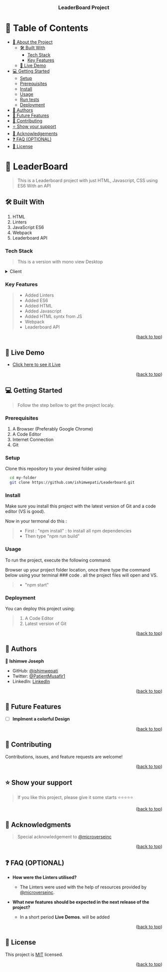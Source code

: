 <a name="readme-top"></a>

<div align="center">

<!-- MAIN HEADING -->

  <h3><b>LeaderBoard Project</b></h3>

</div>

<!-- TABLE OF CONTENTS -->
# 📗 Table of Contents

- [📖 About the Project](#about-project)
  - [🛠 Built With](#built-with)
    - [Tech Stack](#tech-stack)
    - [Key Features](#key-features)
  - [🚀 Live Demo](#live-demo)
- [💻 Getting Started](#getting-started)
  - [Setup](#setup)
  - [Prerequisites](#prerequisites)
  - [Install](#install)
  - [Usage](#usage)
  - [Run tests](#run-tests)
  - [Deployment](#deployment)
- [👥 Authors](#authors)
- [🔭 Future Features](#future-features)
- [🤝 Contributing](#contributing)
- [⭐️ Show your support](#support)
- [🙏 Acknowledgements](#acknowledgements)
- [❓ FAQ (OPTIONAL)](#faq)
- [📝 License](#license)

<!-- INTRO -->
# 📖 LeaderBoard <a name="about-project"></a>

> This is a Leaderboard project with just HTML, Javascript, CSS using ES6 With an API

## 🛠 Built With <a name="built-with"></a>
1. HTML
2. Linters
3. JavaScript ES6
4. Webpack
5. Leaderboard API
### Tech Stack <a name="tech-stack"></a>

> This is a version with mono view Desktop 

<details>
  <summary>Client</summary>
  <ul>
    <li><a href="https://html.com/">HTML</a></li>
    <li><a href="https://github.com/microverseinc/linters-config/tree/master/html-css-js">Linters</a></li>
    <li><a href="https://www.javascript.com/">Javascript</a></li>
  </ul>
</details>

<!-- Features -->

### Key Features <a name="key-features"></a>

> - Added Linters
> - Added ES6
> - Added HTML
> - Added Javascript
> - Added HTML syntx from JS
> - Webpack 
> - Leaderboard API

<p align="right">(<a href="#readme-top">back to top</a>)</p>

<!-- LIVE DEMO -->

## 🚀 Live Demo <a name="live-demo" target="_blank"></a>

- [Click here to see it Live ](https://ishimwepati.github.io/Leaderboard/dist/)

<p align="right">(<a href="#readme-top">back to top</a>)</p>


<!-- GETTING STARTED -->

## 💻 Getting Started <a name="getting-started"></a>

> Follow the step bellow to get the project localy.
### Prerequisites

1. A Browser (Preferably Google Chrome)
2. A Code Editor
3. Internet Connection
4. Git

<!-- SETUP -->
### Setup

Clone this repository to your desired folder using:

```sh
  cd my-folder
  git clone https://github.com/ishimwepati/Leaderboard.git
```
<!-- INSTALL -->

### Install

Make sure you install this project with the latest version of Git and a code editor (VS is good).

Now in your termonal do this :

> - First : "npm install" : to install all npm dependencies
> - Then type "npm run build"

### Usage

To run the project, execute the following command:

Browser up your project folder location, once there type the command below using your terminal ### code . all the project files will open and VS.

> -  "npm start"

### Deployment

You can deploy this project using:
>1.  A Code Editor
>2. Latest version of Git

<p align="right">(<a href="#readme-top">back to top</a>)</p>

<!-- AUTHORS -->
## 👥 Authors <a name="authors"></a>

👤 **Ishimwe Joseph**

- GitHub: [@ishimwepati](https://github.com/ishimwepati)
- Twitter: [@PatientMusafir1](https://twitter.com/PatientMusafir1)
- LinkedIn: [LinkedIn](https://www.linkedin.com/in/ishimwe-joseph-patient-0537b4155/)

<p align="right">(<a href="#readme-top">back to top</a>)</p>

## 🔭 Future Features <a name="future-features"></a>

- [ ] **Implment a colorful Design**


<p align="right">(<a href="#readme-top">back to top</a>)</p>

<!-- CONTRIBUTION -->
## 🤝 Contributing <a name="contributing"></a>

Contributions, issues, and feature requests are welcome!

<p align="right">(<a href="#readme-top">back to top</a>)</p>

<!--SUPPORT -->

## ⭐️ Show your support <a name="support"></a>

> If you like this project, please give it some starts ⭐️⭐️⭐️⭐️⭐️

<p align="right">(<a href="#readme-top">back to top</a>)</p>

<!-- ACKNOWLEDGEMENTS -->
## 🙏 Acknowledgments <a name="acknowledgements"></a>

> Special acknowledgement to [@microverseinc](https://github.com/microverseinc)

<p align="right">(<a href="#readme-top">back to top</a>)</p>

<!-- FAQS -->
## ❓ FAQ (OPTIONAL) <a name="faq"></a>

- **How were the Linters utilised?**

  - The Linters were used with the help of resources provided by [@microverseinc](https://github.com/microverseinc).

- **What new features should be expected in the next release of the project?**

  - In a short period **Live Demos**. will be added

<p align="right">(<a href="#readme-top">back to top</a>)</p>

<!-- LICENSE -->

## 📝 License <a name="license"></a>

This project is [MIT](./LICENSE) licensed.

<p align="right">(<a href="#readme-top">back to top</a>)</p>
